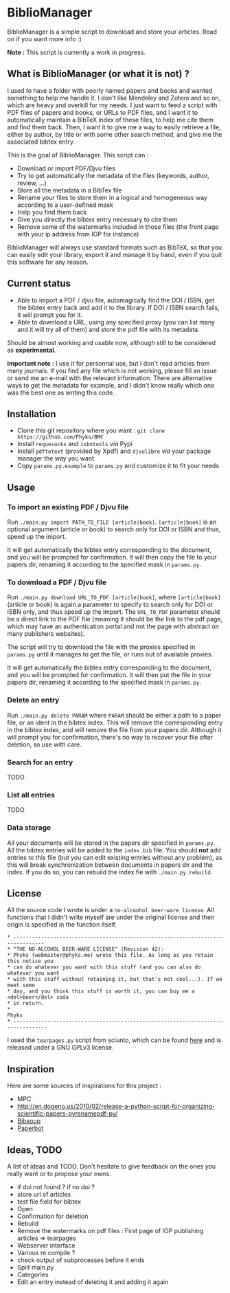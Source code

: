 BiblioManager
=============

BiblioManager is a simple script to download and store your articles. Read on if you want more info :)

**Note :** This script is currently a work in progress.

## What is BiblioManager (or what it is **not**) ?

I used to have a folder with poorly named papers and books and wanted something to help me handle it. I don't like Mendeley and Zotero and so on, which are heavy and overkill for my needs. I just want to feed a script with PDF files of papers and books, or URLs to PDF files, and I want it to automatically maintain a BibTeX index of these files, to help me cite them and find them back. Then, I want it to give me a way to easily retrieve a file, either by author, by title or with some other search method, and give me the associated bibtex entry.

This is the goal of BiblioManager. This script can :
* Download or import PDF/Djvu files
* Try to get automatically the metadata of the files (keywords, author, review, …)
* Store all the metadata in a BibTex file
* Rename your files to store them in a logical and homogeneous way according to a user-defined mask
* Help you find them back
* Give you directly the bibtex entry necessary to cite them
* Remove some of the watermarks included in those files (the front page with your ip address from IOP for instance)

BiblioManager will always use standard formats such as BibTeX, so that you can easily edit your library, export it and manage it by hand, even if you quit this software for any reason.


## Current status

* Able to import a PDF / djvu file, automagically find the DOI / ISBN, get the bibtex entry back and add it to the library. If DOI / ISBN search fails, it will prompt you for it.
* Able to download a URL, using any specified proxy (you can list many and it will try all of them) and store the pdf file with its metadata.

Should be almost working and usable now, although still to be considered as **experimental**.

**Important note :** I use it for personnal use, but I don't read articles from many journals. If you find any file which is not working, please fill an issue or send me an e-mail with the relevant information. There are alternative ways to get the metadata for example, and I didn't know really which one was the best one as writing this code.


## Installation

* Clone this git repository where you want : `git clone https://github.com/Phyks/BMC`
* Install `requesocks` and `isbntools` _via_ Pypi
* Install `pdftotext` (provided by Xpdf) and `djvulibre` _via_ your package manager the way you want
* Copy `params.py.example` to `params.py` and customize it to fit your needs

## Usage

### To import an existing PDF / Djvu file

Run `./main.py import PATH_TO_FILE [article|book]`. `[article|book]` is an optional argument (article or book) to search only for DOI or ISBN and thus, speed up the import.

It will get automatically the bibtex entry corresponding to the document, and you will be prompted for confirmation. It will then copy the file to your papers dir, renaming it according to the specified mask in `params.py`.

### To download a PDF / Djvu file

Run `./main.py download URL_TO_PDF [article|book]`, where `[article|book]` (article or book) is again a parameter to specify to search only for DOI or ISBN only, and thus speed up the import. The `URL_TO_PDF` parameter should be a direct link to the PDF file (meaning it should be the link to the pdf page, which may have an authentication portal and not the page with abstract on many publishers websites).

The script will try to download the file with the proxies specified in `params.py` until it manages to get the file, or runs out of available proxies.

It will get automatically the bibtex entry corresponding to the document, and you will be prompted for confirmation. It will then put the file in your papers dir, renaming it according to the specified mask in `params.py`.

### Delete an entry

Run `./main.py delete PARAM` where `PARAM` should be either a path to a paper file, or an ident in the bibtex index. This will remove the corresponding entry in the bibtex index, and will remove the file from your papers dir. Although it will prompt you for confirmation, there's no way to recover your file after deletion, so use with care.

### Search for an entry

TODO

### List all entries

TODO

### Data storage

All your documents will be stored in the papers dir specified in `params.py`. All the bibtex entries will be added to the `index.bib` file. You should **not** add entries to this file (but you can edit existing entries without any problem), as this will break synchronization between documents in papers dir and the index. If you do so, you can rebuild the index fie with `./main.py rebuild`.

## License

All the source code I wrote is under a `no-alcoohol beer-ware license`. All functions that I didn't write myself are under the original license and their origin is specified in the function itself.
```
* --------------------------------------------------------------------------------
* "THE NO-ALCOHOL BEER-WARE LICENSE" (Revision 42):
* Phyks (webmaster@phyks.me) wrote this file. As long as you retain this notice you
* can do whatever you want with this stuff (and you can also do whatever you want
* with this stuff without retaining it, but that's not cool...). If we meet some 
* day, and you think this stuff is worth it, you can buy me a <del>beer</del> soda 
* in return.
*																		Phyks
* ---------------------------------------------------------------------------------
```

I used the `tearpages.py` script from sciunto, which can be found [here](https://github.com/sciunto/tear-pages) and is released under a GNU GPLv3 license.

## Inspiration

Here are some sources of inspirations for this project :

* MPC
* http://en.dogeno.us/2010/02/release-a-python-script-for-organizing-scientific-papers-pyrenamepdf-py/
* [Bibsoup](http://openbiblio.net/2012/02/09/bibsoup-beta-released/)
* [Paperbot](https://github.com/kanzure/paperbot)

## Ideas, TODO

A list of ideas and TODO. Don't hesitate to give feedback on the ones you really want or to propose your owns.

* if doi not found ? if no doi ?
* store url of articles
* test file field for bibtex
* Open
* Confirmation for deletion
* Rebuild
* Remove the watermarks on pdf files : First page of IOP publishing articles => tearpages
* Webserver interface
* Various re.compile ?
* check output of subprocesses before it ends
* Split main.py
* Categories
* Edit an entry instead of deleting it and adding it again
